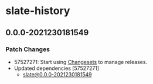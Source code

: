 # slate-history

## 0.0.0-2021230181549
### Patch Changes

- 57527271: Start using [Changesets](https://github.com/atlassian/changesets) to manage releases.
- Updated dependencies [57527271]
  - slate@0.0.0-2021230181549
